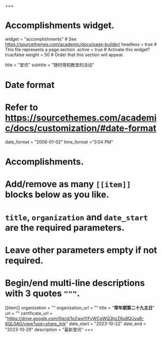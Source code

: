 +++
# Accomplishments widget.
widget = "accomplishments"  # See https://sourcethemes.com/academic/docs/page-builder/
headless = true  # This file represents a page section.
active = true  # Activate this widget? true/false
weight = 50  # Order that this section will appear.

title = "堂讯"
subtitle = "随时得知教堂的活动"

# Date format
#   Refer to https://sourcethemes.com/academic/docs/customization/#date-format
date_format = "2006-01-02"
time_format ="3:04 PM"

# Accomplishments.
#   Add/remove as many `[[item]]` blocks below as you like.
#   `title`, `organization` and `date_start` are the required parameters.
#   Leave other parameters empty if not required.
#   Begin/end multi-line descriptions with 3 quotes `"""`.

[[item]]
  organization = ""
  organization_url = ""
  title = "**常年期第二十九主日**"
  url = ""
  certificate_url = "https://drive.google.com/file/d/1oZwxtYFyWCgWQ3hzZ6o8QUyaB-6QL0AG/view?usp=share_link"
  date_start = "2023-10-22"
  date_end = "2023-10-29"
  description = "最新堂讯"
+++
